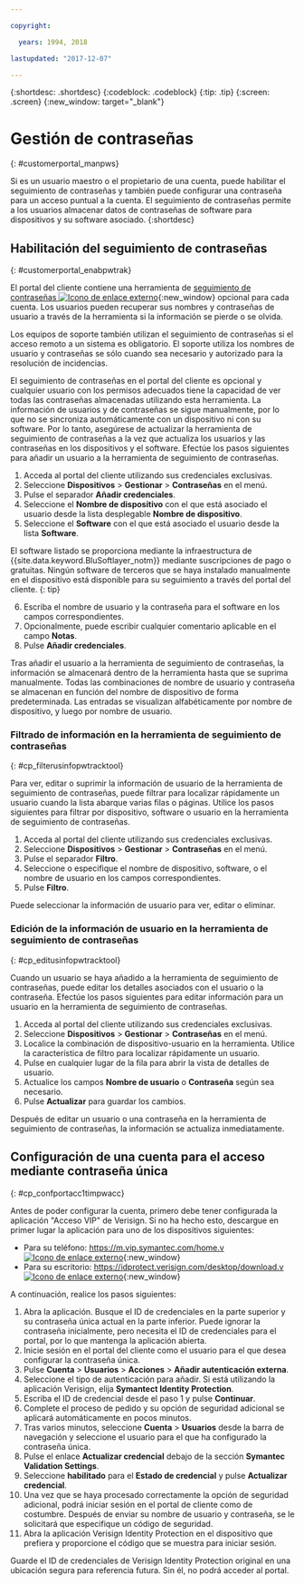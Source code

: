 ```yaml
---

copyright:

  years: 1994, 2018

lastupdated: "2017-12-07"

---
```


{:shortdesc: .shortdesc}
{:codeblock: .codeblock}
{:tip: .tip}
{:screen: .screen}
{:new_window: target="_blank"}


# Gestión de contraseñas
{: #customerportal_manpws}

Si es un usuario maestro o el propietario de una cuenta, puede habilitar el seguimiento de contraseñas y también puede configurar una contraseña para un acceso puntual a la cuenta. El seguimiento de contraseñas permite a los usuarios almacenar datos de contraseñas de software para dispositivos y su software asociado.
{:shortdesc}

## Habilitación del seguimiento de contraseñas
{: #customerportal_enabpwtrak}

El portal del cliente contiene una herramienta de [seguimiento de contraseñas ![Icono de enlace externo](../icons/launch-glyph.svg)](https://control.softlayer.com/devices/passwords){:new_window} opcional para cada cuenta. Los usuarios pueden recuperar sus nombres y contraseñas de usuario a través de la herramienta si la información se pierde o se olvida.

Los equipos de soporte también utilizan el seguimiento de contraseñas si el acceso remoto a un sistema es obligatorio. El soporte utiliza los nombres de usuario y contraseñas se sólo cuando sea necesario y autorizado para la resolución de incidencias.

El seguimiento de contraseñas en el portal del cliente es opcional y cualquier usuario con los permisos adecuados tiene la capacidad de ver todas las contraseñas almacenadas utilizando esta herramienta. La información de usuarios y de contraseñas se sigue manualmente, por lo que no se sincroniza automáticamente con un dispositivo ni con su software. Por lo tanto, asegúrese de actualizar la herramienta de seguimiento de contraseñas a la vez que actualiza los usuarios y las contraseñas en los dispositivos y el software. Efectúe los pasos siguientes para añadir un usuario a la herramienta de seguimiento de contraseñas.

1. Acceda al portal del cliente utilizando sus credenciales exclusivas.
2. Seleccione **Dispositivos** > **Gestionar** > **Contraseñas** en el menú.
3. Pulse el separador **Añadir credenciales**.
4. Seleccione el **Nombre de dispositivo** con el que está asociado el usuario desde la lista desplegable **Nombre de dispositivo**.
5. Seleccione el **Software** con el que está asociado el usuario desde la lista **Software**.

  El software listado se proporciona mediante la infraestructura de {{site.data.keyword.BluSoftlayer_notm}} mediante suscripciones de pago o gratuitas. Ningún software de terceros que se haya instalado manualmente en el dispositivo está disponible para su seguimiento a través del portal del cliente.
  {: tip}

6. Escriba el nombre de usuario y la contraseña para el software en los campos correspondientes.
8. Opcionalmente, puede escribir cualquier comentario aplicable en el campo **Notas**.
9. Pulse **Añadir credenciales**.

Tras añadir el usuario a la herramienta de seguimiento de contraseñas, la información se almacenará dentro de la herramienta hasta que se suprima manualmente. Todas las combinaciones de nombre de usuario y contraseña se almacenan en función del nombre de dispositivo de forma predeterminada. Las entradas se visualizan alfabéticamente por nombre de dispositivo, y luego por nombre de usuario.

### Filtrado de información en la herramienta de seguimiento de contraseñas
{: #cp_filterusinfopwtracktool}

Para ver, editar o suprimir la información de usuario de la herramienta de seguimiento de contraseñas, puede filtrar para localizar rápidamente un usuario cuando la lista abarque varias filas o páginas. Utilice los pasos siguientes para filtrar por dispositivo, software o usuario en la herramienta de seguimiento de contraseñas.

1. Acceda al portal del cliente utilizando sus credenciales exclusivas.
2. Seleccione **Dispositivos** > **Gestionar** > **Contraseñas** en el menú.
3. Pulse el separador **Filtro**. 
4. Seleccione o especifique el nombre de dispositivo, software, o el nombre de usuario en los campos correspondientes.
5. Pulse **Filtro**.

Puede seleccionar la información de usuario para ver, editar o eliminar.

### Edición de la información de usuario en la herramienta de seguimiento de contraseñas
{: #cp_editusinfopwtracktool}

Cuando un usuario se haya añadido a la herramienta de seguimiento de contraseñas, puede editar los detalles asociados con el usuario o la contraseña. Efectúe los pasos siguientes para editar información para un usuario en la herramienta de seguimiento de contraseñas.

1. Acceda al portal del cliente utilizando sus credenciales exclusivas.
2. Seleccione **Dispositivos** > **Gestionar** > **Contraseñas** en el menú.
3. Localice la combinación de dispositivo-usuario en la herramienta. Utilice la característica de filtro para localizar rápidamente un usuario.
4. Pulse en cualquier lugar de la fila para abrir la vista de detalles de usuario.
5. Actualice los campos **Nombre de usuario** o **Contraseña** según sea necesario.
6. Pulse **Actualizar** para guardar los cambios.

Después de editar un usuario o una contraseña en la herramienta de seguimiento de contraseñas, la información se actualiza inmediatamente.

## Configuración de una cuenta para el acceso mediante contraseña única
{: #cp_confportacc1timpwacc}

Antes de poder configurar la cuenta, primero debe tener configurada la aplicación "Acceso VIP" de Verisign. Si no ha hecho esto, descargue en primer lugar la aplicación para uno de los dispositivos siguientes:
* Para su teléfono: [https://m.vip.symantec.com/home.v ![Icono de enlace externo](../icons/launch-glyph.svg)](https://m.vip.symantec.com/home.v){:new_window}
* Para su escritorio: [https://idprotect.verisign.com/desktop/download.v ![Icono de enlace externo](../icons/launch-glyph.svg)](https://idprotect.verisign.com/desktop/download.v){:new_window}

A continuación, realice los pasos siguientes:
1. Abra la aplicación. Busque el ID de credenciales en la parte superior y su contraseña única actual en la parte inferior. Puede ignorar la contraseña inicialmente, pero necesita el ID de credenciales para el portal, por lo que mantenga la aplicación abierta.
2. Inicie sesión en el portal del cliente como el usuario para el que desea configurar la contraseña única.
3. Pulse **Cuenta** > **Usuarios** > **Acciones** > **Añadir autenticación externa**.
4. Seleccione el tipo de autenticación para añadir. Si está utilizando la aplicación Verisign, elija **Symantect Identity Protection**.
5. Escriba el ID de credencial desde el paso 1 y pulse **Continuar**.
6. Complete el proceso de pedido y su opción de seguridad adicional se aplicará automáticamente en pocos minutos.
7. Tras varios minutos, seleccione **Cuenta** > **Usuarios** desde la barra de navegación y seleccione el usuario para el que ha configurado la contraseña única.
8. Pulse el enlace **Actualizar credencial** debajo de la sección **Symantec Validation Settings**.
9. Seleccione **habilitado** para el **Estado de credencial** y pulse **Actualizar credencial**.
10. Una vez que se haya procesado correctamente la opción de seguridad adicional, podrá iniciar sesión en el portal de cliente como de costumbre. Después de enviar su nombre de usuario y contraseña, se le solicitará que especifique un código de seguridad.
11. Abra la aplicación Verisign Identity Protection en el dispositivo que prefiera y proporcione el código que se muestra para iniciar sesión.

Guarde el ID de credenciales de Verisign Identity Protection original en una ubicación segura para referencia futura. Sin él, no podrá acceder al portal.
